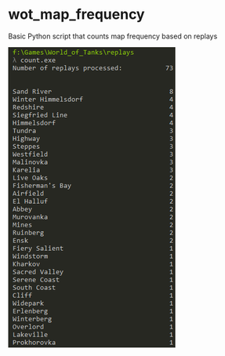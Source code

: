 # wot_map_frequency
Basic Python script that counts map frequency based on replays


![WMF](images/screenshot.png "wot_map_frequency")